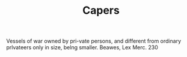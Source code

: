 ---
title: Capers
letter: C
permalink: "/definitions/bld-capers.html"
body: Vessels of war owned by pri-vate persons, and different from ordinary prlvateers
  only in size, belng smaller. Beawes, Lex Merc. 230
published_at: '2018-07-07'
source: Black's Law Dictionary 2nd Ed (1910)
layout: post
---